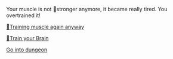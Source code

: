 Your muscle is not 💪stronger anymore, it became really tired. You overtrained it!

[💪Training muscle again anyway](0-1AAA.md)

[🧠Train your Brain](0-1B.md)

[Go into dungeon](../1/2.md)
